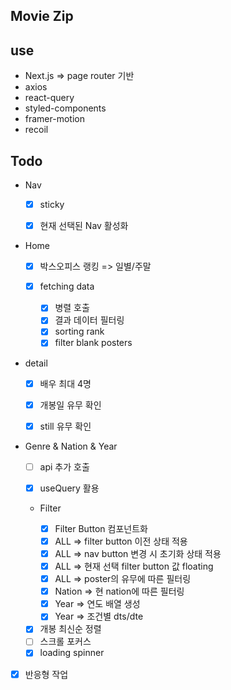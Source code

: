 ## Movie Zip

## use

- Next.js => page router 기반
- axios
- react-query
- styled-components
- framer-motion
- recoil

## Todo

- Nav

  - [x] sticky

  - [x] 현재 선택된 Nav 활성화

- Home

  - [x] 박스오피스 랭킹 => 일별/주말

  - [x] fetching data
    - [x] 병렬 호출
    - [x] 결과 데이터 필터링
    - [x] sorting rank
    - [x] filter blank posters

- detail

  - [x] 배우 최대 4명

  - [x] 개봉일 유무 확인
  - [x] still 유무 확인

- Genre & Nation & Year

  - [ ] api 추가 호출

  - [x] useQuery 활용
  - Filter

    - [x] Filter Button 컴포넌트화
    - [x] ALL => filter button 이전 상태 적용
    - [x] ALL => nav button 변경 시 초기화 상태 적용 <br />
    - [x] ALL => 현재 선택 filter button 값 floating
    - [x] ALL => poster의 유무에 따른 필터링
    - [x] Nation => 현 nation에 따른 필터링
    - [x] Year => 연도 배열 생성
    - [x] Year => 조건별 dts/dte

  - [x] 개봉 최신순 정렬
  - [ ] 스크롤 포커스
  - [x] loading spinner

- [x] 반응형 작업
